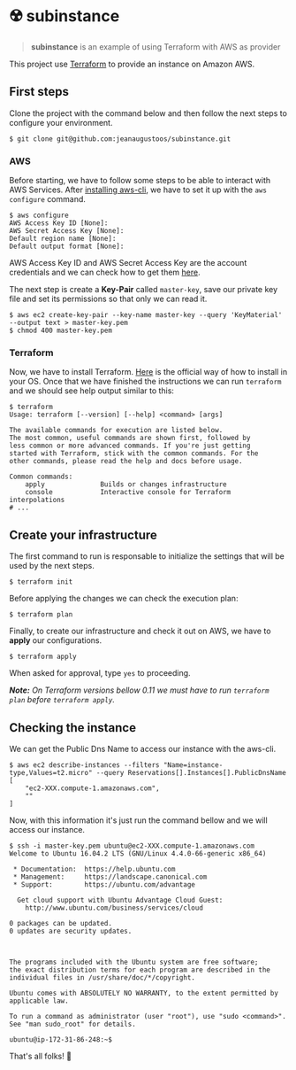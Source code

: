 # :radioactive: subinstance

>**subinstance** is an example of using Terraform with AWS as provider

This project use [Terraform](https://terraform.io) to provide an instance on Amazon AWS.

## First steps

Clone the project with the command below and then follow the next steps to configure your environment.
```console
$ git clone git@github.com:jeanaugustoos/subinstance.git
```

### AWS
Before starting, we have to follow some steps to be able to interact with AWS Services. After [installing aws-cli](https://docs.aws.amazon.com/cli/latest/userguide/installing.html), we have to set it up with the `aws configure` command.
```console
$ aws configure
AWS Access Key ID [None]:
AWS Secret Access Key [None]:
Default region name [None]:
Default output format [None]:
```
AWS Access Key ID and AWS Secret Access Key are the account credentials and we can check how to get them [here](https://docs.aws.amazon.com/cli/latest/userguide/cli-chap-getting-started.html).

The next step is create a **Key-Pair** called `master-key`, save our private key file and set its permissions so that only we can read it.
```console
$ aws ec2 create-key-pair --key-name master-key --query 'KeyMaterial' --output text > master-key.pem
$ chmod 400 master-key.pem
```

### Terraform

Now, we have to install Terraform. [Here](https://www.terraform.io/intro/getting-started/install.html) is the official way of how to install in your OS. Once that we have finished the instructions we can run `terraform` and we  should see help output similar to this:
```console
$ terraform
Usage: terraform [--version] [--help] <command> [args]

The available commands for execution are listed below.
The most common, useful commands are shown first, followed by
less common or more advanced commands. If you're just getting
started with Terraform, stick with the common commands. For the
other commands, please read the help and docs before usage.

Common commands:
    apply              Builds or changes infrastructure
    console            Interactive console for Terraform interpolations
# ...
```

## Create your infrastructure

The first command to run is responsable to initialize the settings that will be used by the next steps.
```console
$ terraform init
```

Before applying the changes we can check the execution plan:
```console
$ terraform plan
```

Finally, to create our infrastructure and check it out on AWS, we have to **apply** our configurations.
```console
$ terraform apply
```

When asked for approval, type `yes` to proceeding.

_**Note:** On Terraform versions bellow 0.11 we must have to run `terraform plan` before `terraform apply`._


## Checking the instance

We can get the Public Dns Name to access our instance with the aws-cli.
```console
$ aws ec2 describe-instances --filters "Name=instance-type,Values=t2.micro" --query Reservations[].Instances[].PublicDnsName
[
    "ec2-XXX.compute-1.amazonaws.com",
    ""
]
```

Now, with this information it's just run the command bellow and we will access our instance.
```console
$ ssh -i master-key.pem ubuntu@ec2-XXX.compute-1.amazonaws.com
Welcome to Ubuntu 16.04.2 LTS (GNU/Linux 4.4.0-66-generic x86_64)

 * Documentation:  https://help.ubuntu.com
 * Management:     https://landscape.canonical.com
 * Support:        https://ubuntu.com/advantage

  Get cloud support with Ubuntu Advantage Cloud Guest:
    http://www.ubuntu.com/business/services/cloud

0 packages can be updated.
0 updates are security updates.



The programs included with the Ubuntu system are free software;
the exact distribution terms for each program are described in the
individual files in /usr/share/doc/*/copyright.

Ubuntu comes with ABSOLUTELY NO WARRANTY, to the extent permitted by
applicable law.

To run a command as administrator (user "root"), use "sudo <command>".
See "man sudo_root" for details.

ubuntu@ip-172-31-86-248:~$
```

That's all folks! :rocket:
